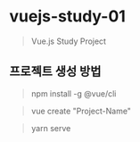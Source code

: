 # vuejs-study-01

> Vue.js Study Project

## 프로젝트 생성 방법

> npm install -g @vue/cli

> vue create "Project-Name"

> yarn serve

